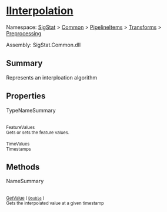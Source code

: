 # [IInterpolation](./IInterpolation.md)

Namespace: [SigStat]() > [Common](./../../../README.md) > [PipelineItems]() > [Transforms]() > [Preprocessing](./README.md)

Assembly: SigStat.Common.dll

## Summary
Represents an interploation algorithm

## Properties

TypeNameSummary

<br><sub>FeatureValues</sub><br><sub>Gets or sets the feature values.</sub><br>
<br><sub>TimeValues</sub><br><sub>Timestamps</sub><br>


## Methods

NameSummary

<br><sub>[GetValue](./Methods/IInterpolation-100663760.md) ( [`Double`](https://docs.microsoft.com/en-us/dotnet/api/System.Double) )</sub><br><sub>Gets the interpolated value at a given timestamp</sub><br>


